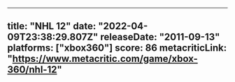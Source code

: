 
---
title: "NHL 12"
date: "2022-04-09T23:38:29.807Z"
releaseDate: "2011-09-13"
platforms: ["xbox360"]
score: 86
metacriticLink: "https://www.metacritic.com/game/xbox-360/nhl-12"
---
